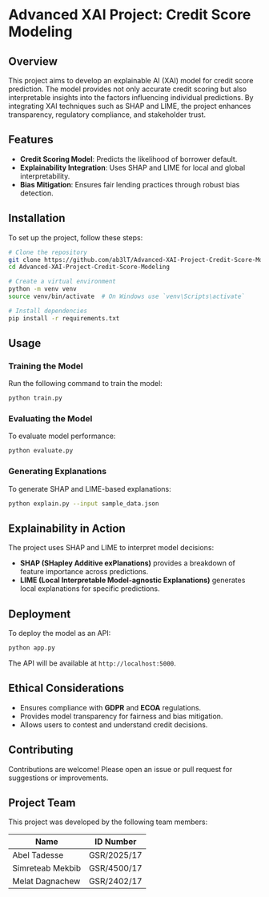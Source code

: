 # Advanced XAI Project: Credit Score Modeling

## Overview
This project aims to develop an explainable AI (XAI) model for credit score prediction. The model provides not only accurate credit scoring but also interpretable insights into the factors influencing individual predictions. By integrating XAI techniques such as SHAP and LIME, the project enhances transparency, regulatory compliance, and stakeholder trust.

## Features
- **Credit Scoring Model**: Predicts the likelihood of borrower default.
- **Explainability Integration**: Uses SHAP and LIME for local and global interpretability.
- **Bias Mitigation**: Ensures fair lending practices through robust bias detection.

## Installation
To set up the project, follow these steps:

```sh
# Clone the repository
git clone https://github.com/ab3lT/Advanced-XAI-Project-Credit-Score-Modeling.git
cd Advanced-XAI-Project-Credit-Score-Modeling

# Create a virtual environment
python -m venv venv
source venv/bin/activate  # On Windows use `venv\Scripts\activate`

# Install dependencies
pip install -r requirements.txt
```

## Usage
### Training the Model
Run the following command to train the model:
```sh
python train.py
```

### Evaluating the Model
To evaluate model performance:
```sh
python evaluate.py
```

### Generating Explanations
To generate SHAP and LIME-based explanations:
```sh
python explain.py --input sample_data.json
```

## Explainability in Action
The project uses SHAP and LIME to interpret model decisions:
- **SHAP (SHapley Additive exPlanations)** provides a breakdown of feature importance across predictions.
- **LIME (Local Interpretable Model-agnostic Explanations)** generates local explanations for specific predictions.

## Deployment
To deploy the model as an API:
```sh
python app.py
```
The API will be available at `http://localhost:5000`.

## Ethical Considerations
- Ensures compliance with **GDPR** and **ECOA** regulations.
- Provides model transparency for fairness and bias mitigation.
- Allows users to contest and understand credit decisions.

## Contributing
Contributions are welcome! Please open an issue or pull request for suggestions or improvements.

## Project Team
This project was developed by the following team members:

| Name               | ID Number      |
|--------------------|---------------|
| Abel Tadesse      | GSR/2025/17   |
| Simreteab Mekbib  | GSR/4500/17   |
| Melat Dagnachew   | GSR/2402/17   |
